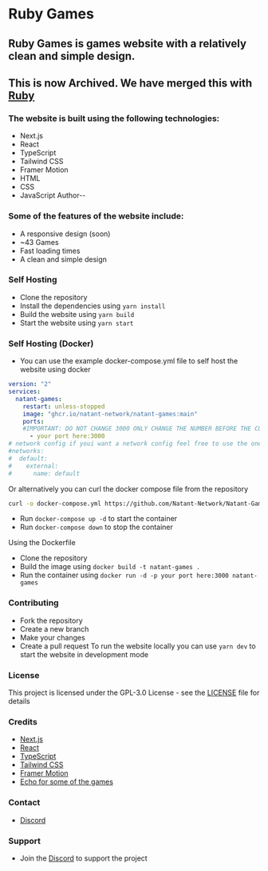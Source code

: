 # Ruby Games

## Ruby Games is games website with a relatively clean and simple design.

## This is now Archived. We have merged this with [Ruby](https://github.com/ruby-network/ruby)

### The website is built using the following technologies:
- Next.js
- React
- TypeScript
- Tailwind CSS
- Framer Motion
- HTML
- CSS
- JavaScript
Author--
### Some of the features of the website include:
- A responsive design (soon)
-  ~43 Games
- Fast loading times
- A clean and simple design

### Self Hosting
- Clone the repository
- Install the dependencies using `yarn install`
- Build the website using `yarn build`
- Start the website using `yarn start`

### Self Hosting (Docker)
- You can use the example docker-compose.yml file to self host the website using docker
```yml
version: "2"
services:
  natant-games:
    restart: unless-stopped
    image: "ghcr.io/natant-network/natant-games:main"
    ports:
    #IMPORTANT: DO NOT CHANGE 3000 ONLY CHANGE THE NUMBER BEFORE THE COLON
      - your port here:3000
# network config if youi want a network config feel free to use the one below and change the name to your liking. YOU MUST RUN docker network create <your name> BEFORE RUNNING THE CONTAINER
#networks:
#  default:
#    external:
#      name: default
```
Or alternatively you can curl the docker compose file from the repository
```bash
curl -o docker-compose.yml https://github.com/Natant-Network/Natant-Games/raw/main/docker-compose.yml
```
- Run `docker-compose up -d` to start the container
- Run `docker-compose down` to stop the container

Using the Dockerfile
- Clone the repository
- Build the image using `docker build -t natant-games .`
- Run the container using `docker run -d -p your port here:3000 natant-games`

### Contributing
- Fork the repository
- Create a new branch
- Make your changes
- Create a pull request
To run the website locally you can use `yarn dev` to start the website in development mode

### License

This project is licensed under the GPL-3.0 License - see the [LICENSE](LICENSE) file for details

### Credits
- [Next.js](https://nextjs.org/)
- [React](https://reactjs.org/)
- [TypeScript](https://www.typescriptlang.org/)
- [Tailwind CSS](https://tailwindcss.com/)
- [Framer Motion](https://www.framer.com/motion/)
- [Echo for some of the games](https://3kh0.github.io)

### Contact
- [Discord](https://dsc.gg/natantnetwork)

### Support
- Join the [Discord](https://dsc.gg/natantnetwork) to support the project
